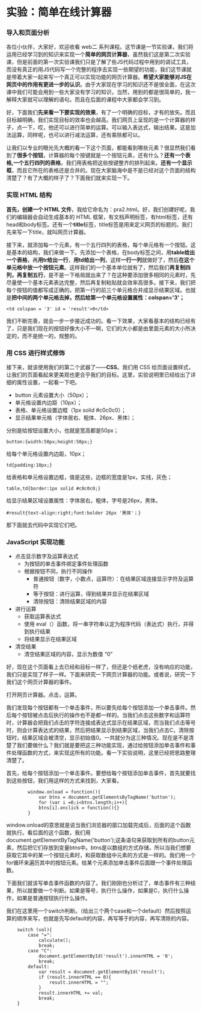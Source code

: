 # 实验：简单在线计算器

### 导入和页面分析

各位小伙伴，大家好，欢迎收看 web二 系列课程。这节课是一节实验课，我们将运用已经学习到的知识来实现一个**简单的网页计算器**，虽然我们这是第二次实验课，但是前面的第一次实验课我们只是了解了些JS代码过程中用到的调试工具，而没有真正的用JS代码写一个完整的程序去实现一些期望的功能，我们这节课就是带着大家一起来写一个真正可以实现功能的网页计算器。**希望大家能够对JS在网页中的作用有更进一步的认识**。由于大家现在学习的知识还不是很全面，在这次课中我们可能会用到一些大家没有学习的知识，当然，用到的都是很简单的，我一解释大家就可以理解的语句。而且在后面的课程中大家都会学习到。

好，下面我们**先来看一下要实现的效果**，有了一个明确的目标，才有的放矢。而且目标越明确，我们实现目标的效率也会越高。我们网页上呈现的是一个计算器的样子，点一下，哎，他还可以进行简单的运算。可以输入表达式，输出结果。这是加法运算，同样呢，也可以进行减法运算，还有乘除都可以。

让我们以专业的眼光先大概的看一下这个页面，都能看到哪些元素？很显然我们看到了**很多个按钮**，计算器的每个按键就是一个按钮元素，还有什么？**还有一个表格,一个五行四列的表格**，我们用表格把这些按键整齐的排列起来。**还有一个显示框**，而且它所在的表格还是合并的。现在大家脑海中是不是已经对这个页面的结构清楚了？有了大概的样子了？下面我们就来实现一下。

### 实现 HTML 结构

**首先，创建一个 HTML 文件**，我给它命名为：pra2.html。好，我们创建好呢，我们的编辑器会自动生成基本的 HTML 框架，有文档声明标签，有html标签，还有head和body标签。还有一个**title**标签，title标签是用来定义网页的标题的。我们先来写一下title，就叫网页计算器。

接下来，就添加每一个元素，有一个五行四列的表格，每个单元格有一个按钮。这是基本的结构，我们来做一下。先添加一个表格，在body标签之间，用**table给出一个表格**，再**用tr给出一行**，**用td给出一列**，这样**一行一列**就做好了，然后**在这个单元格中放一个按钮元素**。这样我们的一个基本单位就有了，然后我们**再复制四列，再复制五行**，是不是一下格局就出来了？在这种要添加很多相同的元素时，先尽量使一个基本元素表达完整，然后再复制粘贴就会效率高很多。接下来，我们把每个按钮的值都写成正确的。把第一行的前三个单元格合并成显示结果区域。也就是**把中间的两个单元格去掉，然后给第一个单元格设置属性：colspan='3'；**

`<td colspan = '3' id = 'result'>0</td>`

我们不断完善，就会一步一步接近成功的。看一下效果，大家看基本的结构已经有了，只是我们现在的按钮好像大小不一啊，它们的大小都是由里面元素的大小所决定的，而不是统一的，规整的。

### 用 CSS 进行样式修饰

接下来，就该使用我们的第二个武器了——**CSS**。我们用 CSS 给页面设置样式，让我们的页面看起来更美观也更合乎我们的目标。这里，实验说明里已经给出了详细的属性设置，一起看一下吧。

- button 元素设置大小（50px）；
- 单元格设置内边距（10px）；
- 表格、单元格设置边框（1px solid #c0c0c0）；
- 显示结果单元格（字体居右、粗体、26px、黑体）；

分别是给按钮设置大小，也就是宽高都是50px；

`button:{width:50px;height:50px;}`

给每个单元格设置内边距，10px；

`td{padding:10px;}`

给表格和单元格设置边框，值是这些，边框的宽度是1px，实线，灰色；

`table,td{border:1px solid #c0c0c0;}`

给显示结果区域设置属性：字体居右，粗体，字号是26px，黑体。

`#result{text-align:right;font:bolder 26px '黑体'；}`

那下面就去代码中实现它们吧。

### JavaScript 实现功能

- 点击显示数字及运算表达式
    - 为按钮的单击事件绑定事件处理函数
    - 根据按钮不同，执行不同操作
        - 普通按钮（数字，小数点，运算符）：在结果区域连接显示字符及运算符
        - 等于按钮：进行运算，得到结果并显示在结果区域
        - 清除按钮：清除结果区域的内容
- 进行运算
	- 获取运算表达式
	- 使用 eval（）函数，将一串字符串认定为程序代码（表达式）执行，并得到执行结果
	- 将结果显示在结果区域
- 清空结果
	- 清空结果区域的内容，显示为数值 “0”

好，现在这个页面看上去已经和目标一样了，但还是个纸老虎，没有响应的功能，我们只是实现了样子一样。下面来研究一下网页计算器的功能。或者说，研究一下我们这个网页计算器的事件。

打开网页计算器。点击，运算。

我们发现每个按钮都有一个单击事件，所以要先给每个按钮添加一个单击事件。然后每个按钮被点击后执行的操作也不是都一样的。当我们点击这些数字和运算符时，计算器会把我们点击的字符连接成表达式显示在结果区域，而当我们点击等号时，则会计算表达式的结果，然后把结果显示到结果区域，当我们点击C，清除按钮时，结果区域会被清空，显示初始值0。一共就分为这三种情况。现在是不是清楚了我们要做什么？我们就是要把这三种功能实现，通过给按钮添加单击事件和事件处理函数的方式，来实现这所有的功能。看一下实验说明，这里已经把思路整理清楚了。

首先，给每个按钮添加一个单击事件。要想给每个按钮添加单击事件，首先就要找到这些按钮，我们用这样的方式来找到，大家看。

			window.onload = function(){
				var btns = document.getElementsByTagName('button');
				for (var i =0;i<btns.length;i++){
				btns[i].onclick = function(){}
			}

window.onload的意思就是说当我们浏览器的窗口加载完成后，后面的这个函数就执行。看后面的这个函数，我们用document.getElementByTagName('button');这条语句来获取到所有的button元素，然后把它们存放到变量btns中。btns是以数组的方式存储，所以当我们想要获取它其中的某一个按钮元素时，和获取数组中元素的方式是一样的。我们用一个for循环来遍历其中的按钮元素。给某个元素添加单击事件后面跟一个事件处理函数。

下面我们就该写单击事件函数的内容了。我们刚刚也分析过了，单击事件有三种结果，所以就要做一个判断。如果是等号，执行什么操作，如果是C，执行什么操作，如果是普通按钮执行什么操作。

我们在这里用一个switch判断。（给出三个两个case和一个default）然后按照运算的顺序来写，也就是先写default的内容，再写等于的内容，再写清除的内容。

		switch (val){
			case "=":
				calculate();
				break;
			case "C":
				document.getElementById('result').innerHTML = '0';
				break;
			default:
				var result = document.getElementById('result');
				if (result.innerHTML == 0){
					result.innerHTML = "";
				}
				result.innerHTML += val;
				break;
		}






